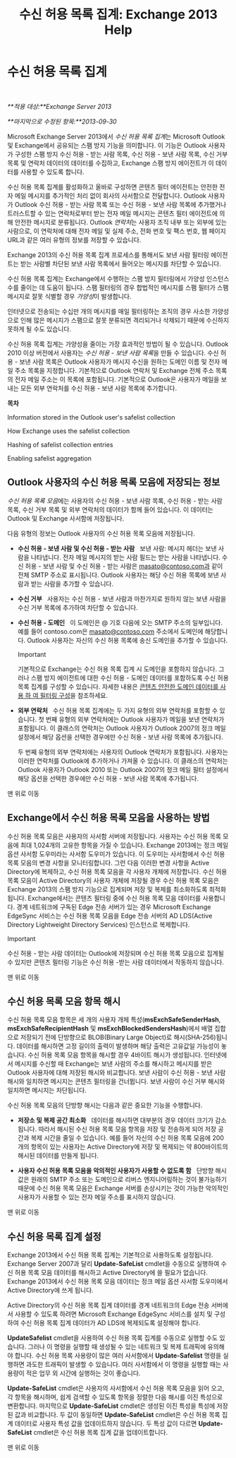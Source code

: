 ﻿---
title: '수신 허용 목록 집계: Exchange 2013 Help'
TOCTitle: 수신 허용 목록 집계
ms:assetid: f05430a0-0405-4b65-a18d-18c9e86a13c4
ms:mtpsurl: https://technet.microsoft.com/ko-kr/library/Bb125168(v=EXCHG.150)
ms:contentKeyID: 50484500
ms.date: 05/22/2018
mtps_version: v=EXCHG.150
ms.translationtype: MT
---

# 수신 허용 목록 집계

 

_**적용 대상:**Exchange Server 2013_

_**마지막으로 수정된 항목:**2013-09-30_

Microsoft Exchange Server 2013에서 *수신 허용 목록 집계*는 Microsoft Outlook 및 Exchange에서 공유되는 스팸 방지 기능을 의미합니다. 이 기능은 Outlook 사용자가 구성한 스팸 방지 수신 허용 - 받는 사람 목록, 수신 허용 - 보낸 사람 목록, 수신 거부 목록 및 연락처 데이터의 데이터를 수집하고, Exchange 스팸 방지 에이전트가 이 데이터를 사용할 수 있도록 합니다.

수신 허용 목록 집계를 활성화하고 올바로 구성하면 콘텐츠 필터 에이전트는 안전한 전자 메일 메시지를 추가적인 처리 없이 회사의 사서함으로 전달합니다. Outlook 사용자가 Outlook 수신 허용 - 받는 사람 목록 또는 수신 허용 - 보낸 사람 목록에 추가했거나 트러스트할 수 있는 연락처로부터 받는 전자 메일 메시지는 콘텐츠 필터 에이전트에 의해 안전한 메시지로 분류됩니다. Outlook *연락처*는 사용자 조직 내부 또는 외부에 있는 사람으로, 이 연락처에 대해 전자 메일 및 실제 주소, 전화 번호 및 팩스 번호, 웹 페이지 URL과 같은 여러 유형의 정보를 저장할 수 있습니다.

Exchange 2013의 수신 허용 목록 집계 프로세스를 통해서도 보낸 사람 필터링 에이전트는 받는 사람별 차단된 보낸 사람 목록에서 들어오는 메시지를 차단할 수 있습니다.

수신 허용 목록 집계는 Exchange에서 수행하는 스팸 방지 필터링에서 가양성 인스턴스 수를 줄이는 데 도움이 됩니다. 스팸 필터링의 경우 합법적인 메시지를 스팸 필터가 스팸 메시지로 잘못 식별할 경우 *가양성*이 발생합니다.

인터넷으로 전송되는 수십만 개의 메시지를 매일 필터링하는 조직의 경우 사소한 가양성으로 인해 많은 메시지가 스팸으로 잘못 분류되면 격리되거나 삭제되기 때문에 수신하지 못하게 될 수도 있습니다.

수신 허용 목록 집계는 가양성을 줄이는 가장 효과적인 방법이 될 수 있습니다. Outlook 2010 이상 버전에서 사용자는 *수신 허용 - 보낸 사람 목록*을 만들 수 있습니다. 수신 허용 - 보낸 사람 목록은 Outlook 사용자가 메시지 수신을 원하는 도메인 이름 및 전자 메일 주소 목록을 지정합니다. 기본적으로 Outlook 연락처 및 Exchange 전체 주소 목록의 전자 메일 주소는 이 목록에 포함됩니다. 기본적으로 Outlook은 사용자가 메일을 보내는 모든 외부 연락처를 수신 허용 - 보낸 사람 목록에 추가합니다.

**목차**

Information stored in the Outlook user's safelist collection

How Exchange uses the safelist collection

Hashing of safelist collection entries

Enabling safelist aggregation

## Outlook 사용자의 수신 허용 목록 모음에 저장되는 정보

*수신 허용 목록 모음*에는 사용자의 수신 허용 - 보낸 사람 목록, 수신 허용 - 받는 사람 목록, 수신 거부 목록 및 외부 연락처의 데이터가 함께 들어 있습니다. 이 데이터는 Outlook 및 Exchange 사서함에 저장됩니다.

다음 유형의 정보는 Outlook 사용자의 수신 허용 목록 모음에 저장됩니다.

  - **수신 허용 - 보낸 사람 및 수신 허용 - 받는 사람**   보낸 사람: 메시지 헤더는 보낸 사람을 나타냅니다. 전자 메일 메시지의 받는 사람 필드는 받는 사람을 나타냅니다. 수신 허용 - 보낸 사람 및 수신 허용 - 받는 사람은 masato@contoso.com과 같이 전체 SMTP 주소로 표시됩니다. Outlook 사용자는 해당 수신 허용 목록에 보낸 사람과 받는 사람을 추가할 수 있습니다.

  - **수신 거부**   사용자는 수신 허용 - 보낸 사람과 마찬가지로 원하지 않는 보낸 사람을 수신 거부 목록에 추가하여 차단할 수 있습니다.

  - **수신 허용 - 도메인**   이 도메인은 @ 기호 다음에 오는 SMTP 주소의 일부입니다. 예를 들어 contoso.com은 masato@contoso.com 주소에서 도메인에 해당합니다. Outlook 사용자는 자신의 수신 허용 목록에 송신 도메인을 추가할 수 있습니다.
    

    > [!IMPORTANT]
    > 기본적으로 Exchange는 수신 허용 목록 집계 시 도메인을 포함하지 않습니다. 그러나 스팸 방지 에이전트에 대한 수신 허용 - 도메인 데이터를 포함하도록 수신 허용 목록 집계를 구성할 수 있습니다. 자세한 내용은 <A href="configure-content-filtering-to-use-safe-domain-data-exchange-2013-help.md">콘텐츠 안전한 도메인 데이터를 사용 하 여 필터링 구성</A>을 참조하세요.



  - **외부 연락처**   수신 허용 목록 집계에는 두 가지 유형의 외부 연락처를 포함할 수 있습니다. 첫 번째 유형의 외부 연락처에는 Outlook 사용자가 메일을 보낸 연락처가 포함됩니다. 이 클래스의 연락처는 Outlook 사용자가 Outlook 2007의 정크 메일 설정에서 해당 옵션을 선택한 경우에만 수신 허용 - 보낸 사람 목록에 추가됩니다.
    
    두 번째 유형의 외부 연락처에는 사용자의 Outlook 연락처가 포함됩니다. 사용자는 이러한 연락처를 Outlook에 추가하거나 가져올 수 있습니다. 이 클래스의 연락처는 Outlook 사용자가 Outlook 2010 또는 Outlook 2007의 정크 메일 필터 설정에서 해당 옵션을 선택한 경우에만 수신 허용 - 보낸 사람 목록에 추가됩니다.

맨 위로 이동

## Exchange에서 수신 허용 목록 모음을 사용하는 방법

수신 허용 목록 모음은 사용자의 사서함 서버에 저장됩니다. 사용자는 수신 허용 목록 모음에 최대 1,024개의 고유한 항목을 가질 수 있습니다. Exchange 2013에는 정크 메일 옵션 사서함 도우미라는 사서함 도우미가 있습니다. 이 도우미는 사서함에서 수신 허용 목록 모음의 변경 사항을 모니터링합니다. 그런 다음 이러한 변경 사항을 Active Directory에 복제하고, 수신 허용 목록 모음을 각 사용자 개체에 저장합니다. 수신 허용 목록 모음이 Active Directory의 사용자 개체에 저장될 경우 수신 허용 목록 모음은 Exchange 2013의 스팸 방지 기능으로 집계되며 저장 및 복제를 최소화하도록 최적화됩니다. Exchange에서는 콘텐츠 필터링 중에 수신 허용 목록 모음 데이터를 사용합니다. 경계 네트워크에 구독된 Edge 전송 서버가 있는 경우 Microsoft Exchange EdgeSync 서비스는 수신 허용 목록 모음을 Edge 전송 서버의 AD LDS(Active Directory Lightweight Directory Services) 인스턴스로 복제합니다.


> [!IMPORTANT]
> 수신 허용 - 받는 사람 데이터는 Outlook에 저장되며 수신 허용 목록 모음으로 집계될 수 있지만 콘텐츠 필터링 기능은 수신 허용 -받는 사람 데이터에서 작동하지 않습니다.



맨 위로 이동

## 수신 허용 목록 모음 항목 해시

수신 허용 목록 모음 항목은 세 개의 사용자 개체 특성(**msExchSafeSenderHash**, **msExchSafeRecipientHash** 및 **msExchBlockedSendersHash**)에서 배열 집합으로 저장되기 전에 단방향으로 BLOB(Binary Large Object)로 해시(SHA-256)됩니다. 데이터를 해시하면 고정 길이의 출력이 발생하며 해당 출력은 고유값일 가능성이 놓습니다. 수신 허용 목록 모음 항목을 해시할 경우 4바이트 해시가 생성됩니다. 인터넷에서 메시지를 수신할 때 Exchange는 보낸 사람의 주소를 해시하고 메시지를 받은 Outlook 사용자에 대해 저장된 해시와 비교합니다. 보낸 사람이 수신 허용 - 보낸 사람 해시와 일치하면 메시지는 콘텐츠 필터링을 건너뜁니다. 보낸 사람이 수신 거부 해시와 일치하면 메시지는 차단됩니다.

수신 허용 목록 모음의 단방향 해시는 다음과 같은 중요한 기능을 수행합니다.

  - **저장소 및 복제 공간 최소화**   데이터를 해시하면 대부분의 경우 데이터 크기가 감소됩니다. 따라서 해시된 수신 허용 목록 모음 항목을 저장 및 전송하게 되어 저장 공간과 복제 시간을 줄일 수 있습니다. 예를 들어 자신의 수신 허용 목록 모음에 200개의 항목이 있는 사용자는 Active Directory에 저장 및 복제되는 약 800바이트의 해시된 데이터를 만들게 됩니다.

  - **사용자 수신 허용 목록 모음을 악의적인 사용자가 사용할 수 없도록 함**   단방향 해시 값은 원래의 SMTP 주소 또는 도메인으로 리버스 엔지니어링하는 것이 불가능하기 때문에 수신 허용 목록 모음은 Exchange 서버를 손상시키는 것이 가능한 악의적인 사용자가 사용할 수 있는 전자 메일 주소를 표시하지 않습니다.

맨 위로 이동

## 수신 허용 목록 집계 설정

Exchange 2013에서 수신 허용 목록 집계는 기본적으로 사용하도록 설정됩니다. Exchange Server 2007과 달리 **Update-SafeList** cmdlet을 수동으로 실행하여 수신 허용 목록 모음 데이터를 해시하고 Active Directory에 쓸 필요가 없습니다. Exchange 2013에서 수신 허용 목록 모음 데이터는 정크 메일 옵션 사서함 도우미에서 Active Directory에 쓰게 됩니다.

Active Directory의 수신 허용 목록 집계 데이터를 경계 네트워크의 Edge 전송 서버에서 사용할 수 있도록 하려면 Microsoft Exchange EdgeSync 서비스를 설치 및 구성하여 수신 허용 목록 집계 데이터가 AD LDS에 복제되도록 설정해야 합니다.

**UpdateSafelist** cmdlet을 사용하여 수신 허용 목록 집계를 수동으로 실행할 수도 있습니다. 그러나 이 명령을 실행할 때 생성될 수 있는 네트워크 및 복제 트래픽에 유의해야 합니다. 수신 허용 목록 사용량이 많은 여러 사서함에서 **Update-Safelist** 명령을 실행하면 과도한 트래픽이 발생할 수 있습니다. 여러 사서함에서 이 명령을 실행할 때는 사용량이 적은 업무 외 시간에 실행하는 것이 좋습니다.

**Update-SafeList** cmdlet은 사용자의 사서함에서 수신 허용 목록 모음을 읽어 오고, 각 항목을 해시하며, 쉽게 검색할 수 있도록 항목을 정렬한 다음 해시를 이진 특성으로 변환합니다. 마지막으로 **Update-SafeList** cmdlet은 생성된 이진 특성을 특성에 저장된 값과 비교합니다. 두 값이 동일하면 **Update-SafeList** cmdlet은 수신 허용 목록 집계 데이터로 사용자 특성 값을 업데이트하지 않습니다. 두 특성 값이 다르면 **Update-SafeList** cmdlet은 수신 허용 목록 집계 값을 업데이트합니다.

맨 위로 이동

